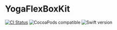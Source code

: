 # YogaFlexBoxKit

[![CI Status](https://travis-ci.com/Z-JaDe/YogaFlexBoxKit.svg?branch=master)](https://travis-ci.com/Z-JaDe/YogaFlexBoxKit)
![CocoaPods compatible](https://img.shields.io/badge/CocoaPods-compatible-4BC51D.svg?style=flat)
![Swift version](https://img.shields.io/badge/swift-5.1-orange.svg)
